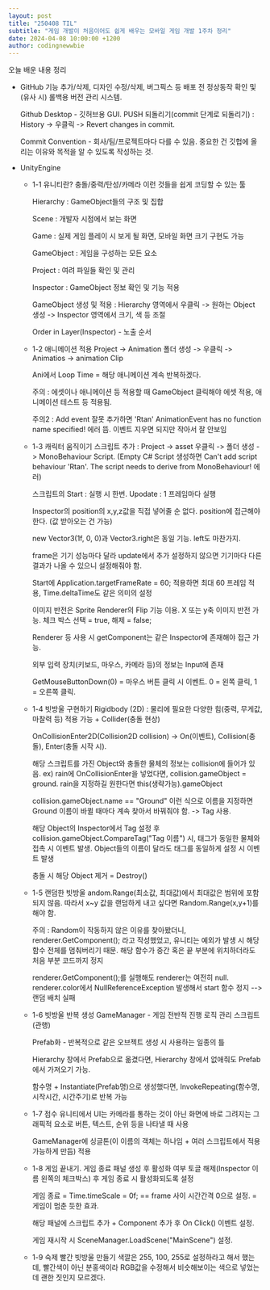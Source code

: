 ```yaml
---
layout: post
title: "250408 TIL"
subtitle: "게임 개발이 처음이어도 쉽게 배우는 모바일 게임 개발 1주차 정리"
date: 2024-04-08 10:00:00 +1200
author: codingnewwbie
---
```


오늘 배운 내용 정리
- GitHub
  기능 추가/삭제, 디자인 수정/삭제, 버그픽스 등 배포 전 정상동작 확인 및 (유사 시) 롤백용 버전 관리 시스템.
  
  Github Desktop - 깃허브용 GUI. PUSH 되돌리기(commit 단계로 되돌리기) : History -> 우클릭 -> Revert changes in commit.
  
  Commit Convention - 회사/팀/프로젝트마다 다를 수 있음. 중요한 건 깃헙에 올리는 이유와 목적을 알 수 있도록 작성하는 것.
  
- UnityEngine
  - 1-1
    유니티란? 충돌/중력/탄성/카메라 이런 것들을 쉽게 코딩할 수 있는 툴
    
    Hierarchy : GameObject들의 구조 및 집합
    
    Scene : 개발자 시점에서 보는 화면
    
    Game : 실제 게임 플레이 시 보게 될 화면, 모바일 화면 크기 구현도 가능

    GameObject : 게임을 구성하는 모든 요소
    
    Project : 여려 파일들 확인 및 관리
    
    Inspector : GameObject 정보 확인 및 기능 적용
    
    GameObject 생성 및 적용 : Hierarchy 영역에서 우클릭 -> 원하는 Object 생성 -> Inspector 영역에서 크기, 색 등 조절
    
    Order in Layer(Inspector) - 노출 순서

    
  - 1-2 애니메이션 적용
    Project -> Animation 폴더 생성 -> 우클릭 -> Animatios -> animation Clip
    
    Ani에서 Loop Time = 해당 애니메이션 계속 반복하겠다.

    주의 : 에셋이나 애니메이션 등 적용할 때 GameObject 클릭해야 에셋 적용, 애니메이션 테스트 등 적용됨.
    
    주의2 : Add event 잘못 추가하면 'Rtan' AnimationEvent has no function name specified!  에러 뜸. 이벤트 지우면 되지만 작아서 잘 안보임
    
  - 1-3 캐릭터 움직이기
    스크립트 추가 : Project -> asset 우클릭 -> 폴더 생성 -> MonoBehaviour Script. (Empty C# Script 생성하면 Can't add script behaviour 'Rtan'. The script needs to derive from MonoBehaviour! 에러)
    
    스크립트의 Start : 실행 시 한번. Upodate : 1 프레임마다 실행
    
    Inspector의 position의 x,y,z값을 직접 넣어줄 순 없다. position에 접근해야 한다. (값 받아오는 건 가능)
    
    new Vector3(1f, 0, 0)과 Vector3.right은 동일 기능. left도 마찬가지.
    
    frame은 기기 성능마다 달라 update에서 추가 설정하지 않으면 기기마다 다른 결과가 나올 수 있으니 설정해줘야 함.
    
    Start에 Application.targetFrameRate = 60; 적용하면 최대 60 프레임 적용, Time.deltaTime도 같은 의미의 설정
    
    이미지 반전은 Sprite Renderer의 Flip 기능 이용. X 또는 y축 이미지 반전 가능. 체크 박스 선택 = true, 해제 = false;
    
    Renderer 등 사용 시 getComponent는 같은 Inspector에 존재해야 접근 가능.
    
    외부 입력 장치(키보드, 마우스, 카메라 등)의 정보는 Input에 존재
    
    GetMouseButtonDown(0) = 마우스 버튼 클릭 시 이벤트. 0 = 왼쪽 클릭, 1 = 오른쪽 클릭.
    
  - 1-4 빗방울 구현하기
    Rigidbody (2D) : 물리에 필요한 다양한 힘(중력, 무게값, 마찰력 등) 적용 가능 + Collider(충돌 현상)
    
    OnCollisionEnter2D(Collision2D collision) -> On(이벤트), Collision(충돌), Enter(충돌 시작 시).
    
    해당 스크립트를 가진 Object와 충돌한 물체의 정보는 collision에 들어가 있음. ex) rain에 OnCollisionEnter을 넣었다면, collision.gameObject = ground. rain을 지정하길 원한다면 this(생략가능).gameObject
    
    collision.gameObject.name == "Ground" 이런 식으로 이름을 지정하면 Ground 이름이 바뀔 때마다 계속 찾아서 바꿔줘야 함. -> Tag 사용.
    
    해당 Object의 Inspector에서 Tag 설정 후 collision.gameObject.CompareTag("Tag 이름") 시, 태그가 동일한 물체와 접촉 시 이벤트 발생. Object들의 이름이 달라도 태그를 동일하게 설정 시 이벤트 발생
    
    충돌 시 해당 Object 제거 = Destroy()

  - 1-5 랜덤한 빗방울
    andom.Range(최소값, 최대값)에서 최대값은 범위에 포함되지 않음. 따라서 x~y 값을 랜덤하게 내고 싶다면 Random.Range(x,y+1)를 해야 함.
    
  
    주의 : Random이 작동하지 않은 이유를 찾아봤더니, renderer.GetComponent<SpriteRenderer>(); 라고 작성했었고, 유니티는 예외가 발생 시 해당 함수 전체를 멈춰버리기 때문. 해당 함수가 중간 혹은 끝 부분에 위치하더라도 처음 부분 코드까지 정지
    
    renderer.GetComponent<SpriteRenderer>();를 실행해도 renderer는 여전히 null. renderer.color에서 NullReferenceException 발생해서 start 함수 정지 --> 랜덤 배치 실패

  - 1-6 빗방울 반복 생성
    GameManager - 게임 전반적 진행 로직 관리 스크립트(관행)
    
    Prefab화 - 반복적으로 같은 오브젝트 생성 시 사용하는 일종의 틀
    
    Hierarchy 창에서 Prefab으로 옮겼다면, Hierarchy 창에서 없애줘도 Prefab에서 가져오기 가능.
    
    함수명 + Instantiate(Prefab명)으로 생성했다면, InvokeRepeating(함수명, 시작시간, 시간주기)로 반복 가능

  - 1-7 점수
    유니티에서 UI는 카메라를 통하는 것이 아닌 화면에 바로 그려지는 그래픽적 요소로 버튼, 텍스트, 순위 등을 나타낼 때 사용
    
    GameManager에 싱글톤(이 이름의 객체는 하나임 + 여러 스크립트에서 적용 가능하게 만듬) 적용
    
  - 1-8 게임 끝내기.
    게임 종료 패널 생성 후 활성화 여부 토글 해제(Inspector 이름 왼쪽의 체크박스) 후 게임 종료 시 활성화되도록 설정
    
    게임 종료 = Time.timeScale = 0f; == frame 사이 시간간격 0으로 설정. = 게임이 멈춘 듯한 효과.
    
    해당 패널에 스크립트 추가 + Component 추가 후 On Click() 이벤트 설정.
    
    게임 재시작 시 SceneManager.LoadScene("MainScene") 설정.
    
  - 1-9 숙제 빨간 빗방울 만들기
    색깔은 255, 100, 255로 설정하라고 해서 했는데, 빨간색이 아닌 분홍색이라 RGB값을 수정해서 비슷해보이는 색으로 넣었는데 괜한 짓인지 모르겠다.
